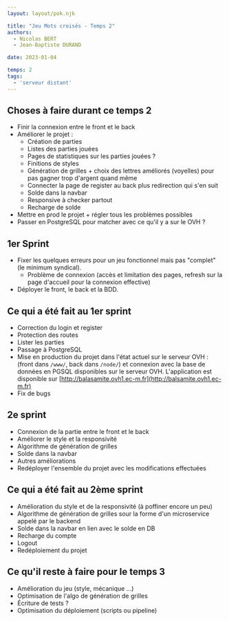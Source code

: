 ```yaml
---
layout: layout/pok.njk

title: "Jeu Mots croisés - Temps 2"
authors:
  - Nicolas BERT
  - Jean-Baptiste DURAND

date: 2023-01-04

temps: 2
tags:
  - 'serveur distant'
---
```


## Choses à faire durant ce temps 2

- Finir la connexion entre le front et le back
- Améliorer le projet : 
  - Création de parties
  - Listes des parties jouées
  - Pages de statistiques sur les parties jouées ?
  - Finitions de styles
  - Génération de grilles + choix des lettres améliorés (voyelles) pour pas gagner trop d'argent quand même
  - Connecter la page de register au back plus redirection qui s'en suit
  - Solde dans la navbar
  - Responsive à checker partout
  - Recharge de solde
- Mettre en prod le projet + régler tous les problèmes possibles
- Passer en PostgreSQL pour matcher avec ce qu'il y a sur le OVH ?

## 1er Sprint

- Fixer les quelques erreurs pour un jeu fonctionnel mais pas "complet" (le minimum syndical).
  - Problème de connexion (accès et limitation des pages, refresh sur la page d'accueil pour la connexion effective)
- Déployer le front, le back et la BDD.

## Ce qui a été fait au 1er sprint

- Correction du login et register
- Protection des routes
- Lister les parties
- Passage à PostgreSQL
- Mise en production du projet dans l'état actuel sur le serveur OVH : (front dans `/www/`, back dans `/node/`) et connexion avec la base de données en PGSQL disponibles sur le serveur OVH. L'application est disponible sur [http://balasamite.ovh1.ec-m.fr](http://balsamite.ovh1.ec-m.fr)
- Fix de bugs

## 2e sprint

- Connexion de la partie entre le front et le back
- Améliorer le style et la responsivité
- Algorithme de génération de grilles
- Solde dans la navbar
- Autres améliorations
- Redéployer l'ensemble du projet avec les modifications effectuées

## Ce qui a été fait au 2ème sprint

- Amélioration du style et de la responsivité (à poffiner encore un peu)
- Algorithme de génération de grilles sour la forme d'un microservice appelé par le backend
- Solde dans la navbar en lien avec le solde en DB
- Recharge du compte
- Logout
- Redéploiement du projet

## Ce qu'il reste à faire pour le temps 3

- Amélioration du jeu (style, mécanique ...)
- Optimisation de l'algo de génération de grilles
- Écriture de tests ?
- Optimisation du déploiement (scripts ou pipeline)